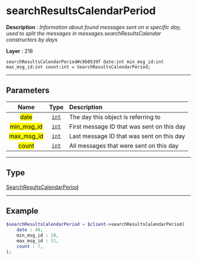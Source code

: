 # searchResultsCalendarPeriod

**Description** : *Information about found messages sent on a specific day, used to split the messages in messages\.searchResultsCalendar constructors by days*

**Layer** : 216

```tl
searchResultsCalendarPeriod#c9b0539f date:int min_msg_id:int max_msg_id:int count:int = SearchResultsCalendarPeriod;
```

---

## Parameters

| Name | Type | Description |
| :---: | :---: | :--- |
| <mark>date</mark> | [`int`](type/int) | The day this object is referring to |
| <mark>min_msg_id</mark> | [`int`](type/int) | First message ID that was sent on this day |
| <mark>max_msg_id</mark> | [`int`](type/int) | Last message ID that was sent on this day |
| <mark>count</mark> | [`int`](type/int) | All messages that were sent on this day |

---

## Type

[SearchResultsCalendarPeriod](type/SearchResultsCalendarPeriod)

---

## Example

```php
$searchResultsCalendarPeriod = $client->searchResultsCalendarPeriod(
	date : 48,
	min_msg_id : 28,
	max_msg_id : 51,
	count : 7,
);
```